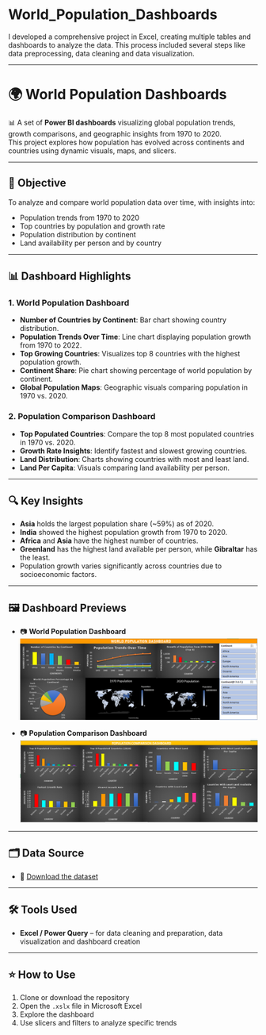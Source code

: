 # World_Population_Dashboards
I developed a comprehensive project in Excel, creating multiple tables and dashboards to analyze the data. This process included several steps like data preprocessing, data cleaning and data visualization.

---

# 🌍 World Population Dashboards

📊 A set of **Power BI dashboards** visualizing global population trends, growth comparisons, and geographic insights from 1970 to 2020.  
This project explores how population has evolved across continents and countries using dynamic visuals, maps, and slicers.

---

## 📌 Objective

To analyze and compare world population data over time, with insights into:
- Population trends from 1970 to 2020
- Top countries by population and growth rate
- Population distribution by continent
- Land availability per person and by country

---

## 📊 Dashboard Highlights

### **1. World Population Dashboard**
- **Number of Countries by Continent**: Bar chart showing country distribution.
- **Population Trends Over Time**: Line chart displaying population growth from 1970 to 2022.
- **Top Growing Countries**: Visualizes top 8 countries with the highest population growth.
- **Continent Share**: Pie chart showing percentage of world population by continent.
- **Global Population Maps**: Geographic visuals comparing population in 1970 vs. 2020.

### **2. Population Comparison Dashboard**
- **Top Populated Countries**: Compare the top 8 most populated countries in 1970 vs. 2020.
- **Growth Rate Insights**: Identify fastest and slowest growing countries.
- **Land Distribution**: Charts showing countries with most and least land.
- **Land Per Capita**: Visuals comparing land availability per person.

---

## 🔍 Key Insights

- **Asia** holds the largest population share (~59%) as of 2020.
- **India** showed the highest population growth from 1970 to 2020.
- **Africa** and **Asia** have the highest number of countries.
- **Greenland** has the highest land available per person, while **Gibraltar** has the least.
- Population growth varies significantly across countries due to socioeconomic factors.

---

## 🖼️ Dashboard Previews

- 📷 **World Population Dashboard**  
  ![World Population Dashboard](https://github.com/Rishinroy2000/World_Population_Dashboards/blob/main/World%20population%20dashboard%20ss.png)

- 📷 **Population Comparison Dashboard**  
  ![Population Comparison Dashboard](https://github.com/Rishinroy2000/World_Population_Dashboards/blob/main/Population%20Comparison%20Dashboard%20ss.png)

---

## 🗂 Data Source

- 📄 [Download the dataset](https://drive.google.com/file/d/1wvbMZDv3yrxpKS2y2gWIPsyqgTiw_fVA/view)

---

## 🛠 Tools Used
 
- **Excel / Power Query** – for data cleaning and preparation, data visualization and dashboard creation 

---

## ⭐ How to Use

1. Clone or download the repository  
2. Open the `.xslx` file in Microsoft Excel  
3. Explore the dashboard
4. Use slicers and filters to analyze specific trends
